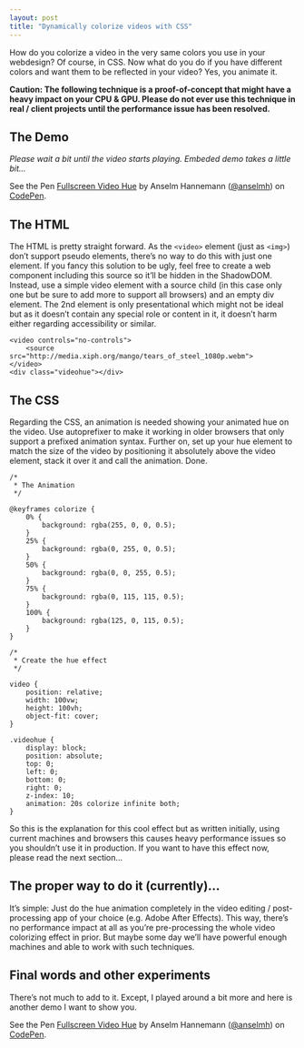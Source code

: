 ```yaml
---
layout: post
title: "Dynamically colorize videos with CSS"
---
```


How do you colorize a video in the very same colors you use in your webdesign? Of course, in CSS. Now what do you do if you have different colors and want them to be reflected in your video? Yes, you animate it.

**Caution: The following technique is a proof-of-concept that might have a heavy impact on your CPU & GPU. Please do not ever use this technique in real / client projects until the performance issue has been resolved.**

## The Demo

_Please wait a bit until the video starts playing. Embeded demo takes a little bit…_

<p data-height="480" data-theme-id="0" data-slug-hash="KGilq" data-default-tab="result" class='codepen'>See the Pen <a href='http://codepen.io/anselmh/pen/KGilq/'>Fullscreen Video Hue</a> by Anselm Hannemann (<a href='http://codepen.io/anselmh'>@anselmh</a>) on <a href='http://codepen.io'>CodePen</a>.</p>
<script async src="//codepen.io/assets/embed/ei.js"></script>

## The HTML

The HTML is pretty straight forward. As the `<video>` element (just as `<img>`) don’t support pseudo elements, there’s no way to do this with just one element. If you fancy this solution to be ugly, feel free to create a web component including this source so it’ll be hidden in the ShadowDOM. Instead, use a simple video element with a source child (in this case only one but be sure to add more to support all browsers) and an empty div element. The 2nd element is only presentational which might not be ideal but as it doesn’t contain any special role or content in it, it doesn’t harm either regarding accessibility or similar.

	<video controls="no-controls">
		<source src="http://media.xiph.org/mango/tears_of_steel_1080p.webm">  
	</video>
	<div class="videohue"></div>

## The CSS

Regarding the CSS, an animation is needed showing your animated hue on the video. Use autoprefixer to make it working in older browsers that only support a prefixed animation syntax. Further on, set up your hue element to match the size of the video by positioning it absolutely above the video element, stack it over it and call the animation. Done.

	/*
	 * The Animation
	 */

	@keyframes colorize {
		0% {
			background: rgba(255, 0, 0, 0.5);
		}
		25% {
			background: rgba(0, 255, 0, 0.5);
		}
		50% {
			background: rgba(0, 0, 255, 0.5);
		}
		75% {
			background: rgba(0, 115, 115, 0.5);
		}
		100% {
			background: rgba(125, 0, 115, 0.5);
		}
	}
	
	/*
	 * Create the hue effect
	 */

	video {
		position: relative;
		width: 100vw;
		height: 100vh;
		object-fit: cover;
	}

	.videohue {
		display: block;
		position: absolute;
		top: 0;
		left: 0;
		bottom: 0;
		right: 0;
		z-index: 10;
		animation: 20s colorize infinite both;
	}

So this is the explanation for this cool effect but as written initially, using current machines and browsers this causes heavy performance issues so you shouldn’t use it in production. If you want to have this effect now, please read the next section…

## The proper way to do it (currently)…

It’s simple: Just do the hue animation completely in the video editing / post-processing app of your choice (e.g. Adobe After Effects). This way, there’s no performance impact at all as you’re pre-processing the whole video colorizing effect in prior. But maybe some day we’ll have powerful enough machines and able to work with such techniques.

## Final words and other experiments

There’s not much to add to it. Except, I played around a bit more and here is another demo I want to show you.

<p data-height="480" data-theme-id="0" data-slug-hash="BLcHC" data-default-tab="result" class='codepen'>See the Pen <a href='http://codepen.io/anselmh/pen/BLcHC/'>Fullscreen Video Hue</a> by Anselm Hannemann (<a href='http://codepen.io/anselmh'>@anselmh</a>) on <a href='http://codepen.io'>CodePen</a>.</p>
<script async src="//codepen.io/assets/embed/ei.js"></script>